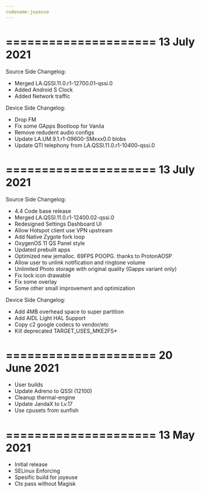 ```yaml
---
codename:joyeuse
---
```

=====================
    13 July 2021
=====================
Source Side Changelog:
* Merged LA.QSSI.11.0.r1-12700.01-qssi.0
* Added Android S Clock
* Added Network traffic

Device Side Changelog:
* Drop FM
* Fix some GApps Bootloop for Vanila
* Remove redudent audio configs
* Update LA.UM.9.1.r1-09600-SMxxx0.0 blobs
* Update QTI telephony from LA.QSSI.11.0.r1-10400-qssi.0

=====================
    13 July 2021
=====================
Source Side Changelog:
* 4.4 Code base release
* Merged LA.QSSI.11.0.r1-12400.02-qssi.0
* Redesigned Settings Dashboard UI
* Allow Hotspot client use VPN upstream
* Add Native Zygote fork loop
* OxygenOS 11 QS Panel style
* Updated prebuilt apps
* Optimized new jemalloc. 69FPS POOPG. thanks to ProtonAOSP
* Allow user to unlink notification and ringtone volume
* Unlimited Photo storage with original quality (Gapps variant only)
* Fix lock icon drawable
* Fix some overlay
* Some other small improvement and optimization

Device Side Changelog:
* Add 4MB overhead space to super partition
* Add AIDL Light HAL Support
* Copy c2 google codecs to vendor/etc
* Kill deprecated TARGET_USES_MKE2FS* 

=====================
     20 June 2021
=====================
* User builds
* Update Adreno to QSSI (12100)
* Cleanup thermal-engine
* Update JandaX to Lv.17
* Use cpusets from sunfish

=====================
     13 May 2021
=====================

* Initial release
* SELinux Enforcing
* Spesific build for joyeuse
* Cts pass without Magisk
